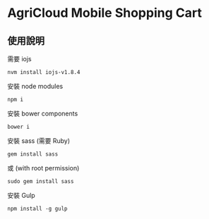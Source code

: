 # AgriCloud Mobile Shopping Cart

## 使用說明

需要 iojs

    nvm install iojs-v1.8.4

安裝 node modules

    npm i

安裝 bower components

    bower i

安裝 sass (需要 Ruby)

    gem install sass

或 (with root permission)

    sudo gem install sass

安裝 Gulp

    npm install -g gulp

